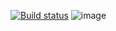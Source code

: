 [![Build status](https://ci.appveyor.com/api/projects/status/0ahvjv443v2synfk?svg=true)](https://ci.appveyor.com/project/ZSV69/hw-zsv-patterns-1)
![image](https://github.com/ZSV69/HW_ZSV_Patterns_1/assets/135738858/12c5926d-57e2-4cf1-a262-fbc081a0e314)
